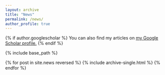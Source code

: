 ```yaml
---
layout: archive
title: "News"
permalink: /news/
author_profile: true
---
```


{% if author.googlescholar %}
  You can also find my articles on <u><a href="{{author.googlescholar}}">my Google Scholar profile</a>.</u>
{% endif %}

{% include base_path %}

{% for post in site.news reversed %}
  {% include archive-single.html %}
{% endfor %}

<!-- remove the loop above and link below, it was only for demo -->
